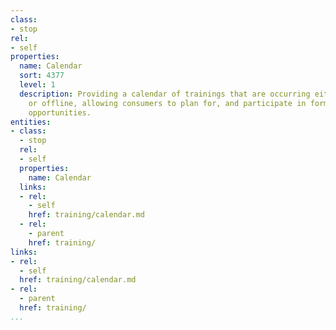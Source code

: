 ```yaml
---
class:
- stop
rel:
- self
properties:
  name: Calendar
  sort: 4377
  level: 1
  description: Providing a calendar of trainings that are occurring either online
    or offline, allowing consumers to plan for, and participate in formal training
    opportunities.
entities:
- class:
  - stop
  rel:
  - self
  properties:
    name: Calendar
  links:
  - rel:
    - self
    href: training/calendar.md
  - rel:
    - parent
    href: training/
links:
- rel:
  - self
  href: training/calendar.md
- rel:
  - parent
  href: training/
...
```

